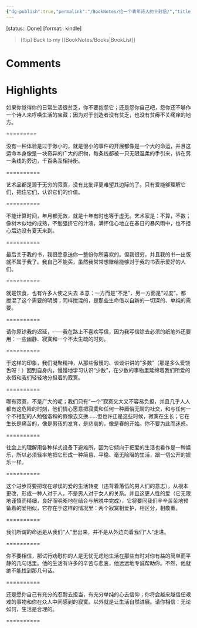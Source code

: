 ```yaml
---
{"dg-publish":true,"permalink":"/BookNotes/给一个青年诗人的十封信/","title":"给一个青年诗人的十封信","noteIcon":""}
---
```


[status:: Done]
[format:: kindle]

>[!tip] Back to my [[BookNotes/Books\|BookList]]

# Comments

# Highlights

如果你觉得你的日常生活很贫乏，你不要抱怨它；还是怨你自己吧，怨你还不够作一个诗人来呼唤生活的宝藏；因为对于创造者没有贫乏，也没有贫瘠不关痛痒的地方。

=========

没有一种体验是过于渺小的，就是很小的事件的开展都像是一个大的命运，并且这运命本身像是一块奇异的广大的织物，每条线都被一只无限温柔的手引来，排在另一条线的旁边，千百条互相持衡。

==========

艺术品都是源于无穷的寂寞，没有比批评更难望其边际的了。只有爱能够理解它们，把住它们，认识它们的价值。

==========

不能计算时间，年月都无效，就是十年有时也等于虚无。艺术家是：不算，不数；像树木似地的成熟，不勉强挤它的汁液，满怀信心地立在春日的暴风雨中，也不担心后边没有夏天来到。

==========

最后关于我的书，我很愿意送你一整份你所喜欢的。但我很穷，并且我的书一出版就不属于我了。我自己不能买，虽然我常常想赠给能够对于我的书表示爱好的人们。

==========

就是饮食，也有许多人使之失去 本意：一方而是“不足”，另一方面是“过度”，都搅混了这个需要的明朗；同样搅混的，是那些生命借以自新的一切深的、单纯的需要。

==========

请你原谅我的迟延，——我在路上不喜欢写信，因为我写信除去必须的纸笔外还要用：一些幽静、寂寞和一个不太生疏的时刻。

==========

于这样的印象，我们凝聚精神，从那些傲慢的、谈谈讲讲的“多数”（那是多么爱饶舌呀！）回到自身内，慢慢地学习认识“少数”，在少数的事物里延绵着我们所爱的永恒和我们轻轻地分担着的寂寞。

==========

哪有寂寞，不是广大的呢；我们只有“一个”寂寞又大又不容易负担，并且几乎人人都有这危险的时刻，他们情心愿意把寂寞和任何一种庸俗无聊的社交，和与任何一个不相配的人勉强谐和的假像去交换……但也许正是这些时候，寂寞在生长；它在生长是痛苦的，像是男孩的发育，是悲哀的，像是春的开始。你不要为此而迷惑。

==========

社会上的理解用各种样式设备下避难所，因为它倾向于把爱的生活也看作是一种娱乐，所以必须轻率地把它形成一种简易、平稳、毫无险阻的生活，跟一切公开的娱乐一样。

==========

这个进步将要把现在谬误的爱的生活转变（违背着落伍的男人们的意志），从根本更改，形成一种人对于人，不是男人对于女人的关系。并且这更人性的爱（它无限地谨慎而精细，良好而明晰地在结合与解脱中完成），它将要同我们辛辛苦苦地预备着的爱相似，它存在于这样的情况里：两个寂寞相爱护，相区分，相敬重。

==========

我们所谓的命运是从我们“人”里出来，并不是从外边向着我们“人”走进。

==========

你不要相信，那试行劝慰你的人是无忧无虑地生活在那些有时对你有益的简单而平静的几句话里。他的生活有许多的辛苦与悲哀，他远远地专诚帮助你。不然，他就绝不能找到那几句话。

==========

还是愿你自己有充分的忍耐去担当，有充分单纯的心去信仰；你将会越来越信任艰难的事物和你在众人中间感到的寂寞。以外就是让生活自然进展。请你相信：无论如何，生活是合理的。

==========


